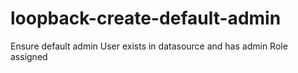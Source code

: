 # loopback-create-default-admin
Ensure default admin User exists in datasource and has admin Role assigned
